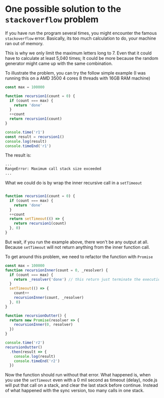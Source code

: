 # One possible solution to the `stackoverflow` problem

If you have run the program several times, you might encounter the famous `stackoverflow` error.
Basically, its too much calculation to do, your machine ran out of memory.

This is why we only limit the maximum letters long to 7.
Even that it could have to calculate at least 5,040 times;
It could be more because the random generator might came up with the same combination.

To illustrate the problem, you can try the follow simple example (I was running this on a AMD 3500 4 cores 8 threads with 16GB RAM machine)

```js
const max = 100000

function recursion1(count = 0) {
  if (count === max) {
    return 'done'
  }
  ++count
  return recursion1(count)
}

console.time('r1')
const result = recursion1()
console.log(result)
console.timeEnd('r1')
```

The result is:

```sh
...
RangeError: Maximum call stack size exceeded
...
```

What we could do is by wrap the inner recursive call in a `setTimeout`

```js

function recursion1(count = 0) {
  if (count === max) {
    return 'done'
  }
  ++count
  return setTimeout(() => {
    return recursion1(count)
  }, 0)
}
```

But wait, if you run the example above, there won't be any output at all.
Because `setTimeout` will not return anything from the inner function call.

To get around this problem, we need to refactor the function with `Promise`

```js
const max = 100000
function recursionInner(count = 0, _resolver) {
  if (count === max) {
    return _resolver('done') // this return just terminate the execution
  }
  setTimeout(() => {
    count++
    recursionInner(count, _resolver)
  }, 0)
}

function recursionOutter() {
  return new Promise(resolver => {
    recursionInner(0, resolver)
  })
}

console.time('r2')
recursionOutter()
  .then(result => {
    console.log(result)
    console.timeEnd('r2')
  })

```

Now the function should run without that error.
What happened is, when you use the `setTimeout` even with a 0 mil second as timeout (delay),
node.js will put that call on a stack, and clear the last stack before continue. Instead of what happened with the sync version, too many calls in one stack.
